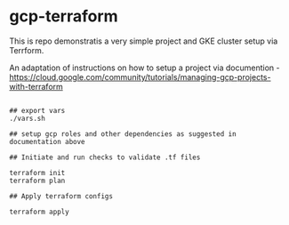 # gcp-terraform

This is repo demonstratis a very simple project and GKE cluster setup via Terrform.

An adaptation of instructions on how to setup a project via documention - https://cloud.google.com/community/tutorials/managing-gcp-projects-with-terraform


```

## export vars
./vars.sh

## setup gcp roles and other dependencies as suggested in documentation above

## Initiate and run checks to validate .tf files

terraform init
terraform plan

## Apply terraform configs

terraform apply
```
